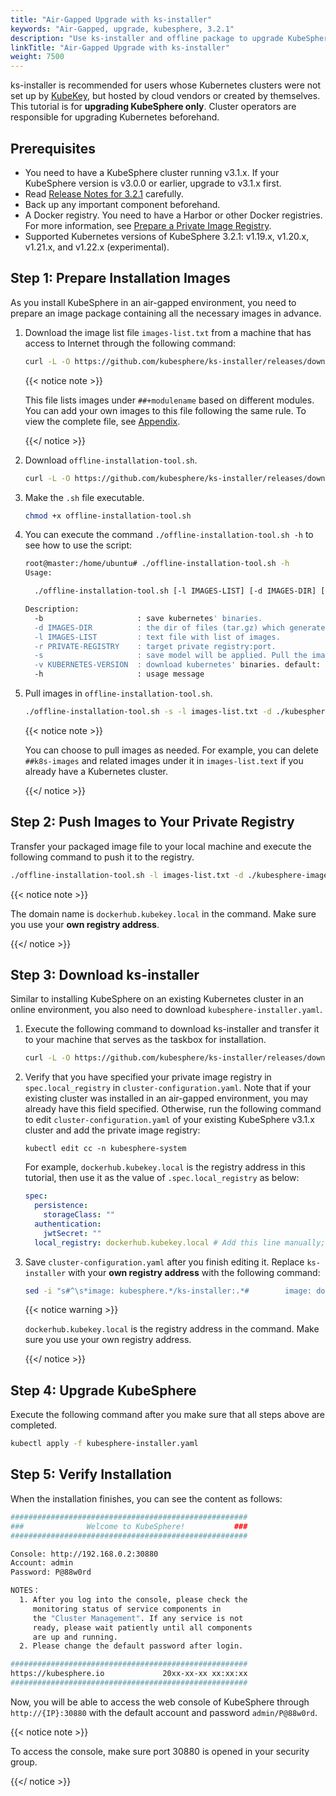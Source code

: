 ```yaml
---
title: "Air-Gapped Upgrade with ks-installer"
keywords: "Air-Gapped, upgrade, kubesphere, 3.2.1"
description: "Use ks-installer and offline package to upgrade KubeSphere."
linkTitle: "Air-Gapped Upgrade with ks-installer"
weight: 7500
---
```


ks-installer is recommended for users whose Kubernetes clusters were not set up by [KubeKey](../../installing-on-linux/introduction/kubekey/), but hosted by cloud vendors or created by themselves. This tutorial is for **upgrading KubeSphere only**. Cluster operators are responsible for upgrading Kubernetes beforehand.


## Prerequisites

- You need to have a KubeSphere cluster running v3.1.x. If your KubeSphere version is v3.0.0 or earlier, upgrade to v3.1.x first.
- Read [Release Notes for 3.2.1](../../release/release-v321/) carefully.
- Back up any important component beforehand.
- A Docker registry. You need to have a Harbor or other Docker registries. For more information, see [Prepare a Private Image Registry](../../installing-on-linux/introduction/air-gapped-installation/#step-2-prepare-a-private-image-registry).
- Supported Kubernetes versions of KubeSphere 3.2.1: v1.19.x, v1.20.x, v1.21.x, and v1.22.x (experimental).

## Step 1: Prepare Installation Images

As you install KubeSphere in an air-gapped environment, you need to prepare an image package containing all the necessary images in advance.

1. Download the image list file `images-list.txt` from a machine that has access to Internet through the following command:

   ```bash
   curl -L -O https://github.com/kubesphere/ks-installer/releases/download/v3.2.1/images-list.txt
   ```

   {{< notice note >}}

   This file lists images under `##+modulename` based on different modules. You can add your own images to this file following the same rule. To view the complete file, see [Appendix](../../installing-on-linux/introduction/air-gapped-installation/#image-list-of-kubesphere-v310).

   {{</ notice >}} 

2. Download `offline-installation-tool.sh`. 

   ```bash
   curl -L -O https://github.com/kubesphere/ks-installer/releases/download/v3.2.1/offline-installation-tool.sh
   ```

3. Make the `.sh` file executable.

   ```bash
   chmod +x offline-installation-tool.sh
   ```

4. You can execute the command `./offline-installation-tool.sh -h` to see how to use the script:

   ```bash
   root@master:/home/ubuntu# ./offline-installation-tool.sh -h
   Usage:
   
     ./offline-installation-tool.sh [-l IMAGES-LIST] [-d IMAGES-DIR] [-r PRIVATE-REGISTRY] [-v KUBERNETES-VERSION ]
   
   Description:
     -b                     : save kubernetes' binaries.
     -d IMAGES-DIR          : the dir of files (tar.gz) which generated by `docker save`. default: ./kubesphere-images
     -l IMAGES-LIST         : text file with list of images.
     -r PRIVATE-REGISTRY    : target private registry:port.
     -s                     : save model will be applied. Pull the images in the IMAGES-LIST and save images as a tar.gz file.
     -v KUBERNETES-VERSION  : download kubernetes' binaries. default: v1.17.9
     -h                     : usage message
   ```

5. Pull images in `offline-installation-tool.sh`.

   ```bash
   ./offline-installation-tool.sh -s -l images-list.txt -d ./kubesphere-images
   ```

   {{< notice note >}}

   You can choose to pull images as needed. For example, you can delete `##k8s-images` and related images under it in `images-list.text` if you already have a Kubernetes cluster.

   {{</ notice >}} 

## Step 2: Push Images to Your Private Registry

Transfer your packaged image file to your local machine and execute the following command to push it to the registry.

```bash
./offline-installation-tool.sh -l images-list.txt -d ./kubesphere-images -r dockerhub.kubekey.local
```

{{< notice note >}}

The domain name is `dockerhub.kubekey.local` in the command. Make sure you use your **own registry address**.

{{</ notice >}} 

## Step 3: Download ks-installer

Similar to installing KubeSphere on an existing Kubernetes cluster in an online environment, you also need to download `kubesphere-installer.yaml`.

1. Execute the following command to download ks-installer and transfer it to your machine that serves as the taskbox for installation.

   ```bash
   curl -L -O https://github.com/kubesphere/ks-installer/releases/download/v3.2.1/kubesphere-installer.yaml
   ```
   
2. Verify that you have specified your private image registry in `spec.local_registry` in `cluster-configuration.yaml`. Note that if your existing cluster was installed in an air-gapped environment, you may already have this field specified. Otherwise, run the following command to edit `cluster-configuration.yaml` of your existing KubeSphere v3.1.x cluster and add the private image registry:

   ```
   kubectl edit cc -n kubesphere-system
   ```

   For example, `dockerhub.kubekey.local` is the registry address in this tutorial, then use it as the value of `.spec.local_registry` as below:

   ```yaml
   spec:
     persistence:
       storageClass: ""
     authentication:
       jwtSecret: ""
     local_registry: dockerhub.kubekey.local # Add this line manually; make sure you use your own registry address.
   ```

3. Save `cluster-configuration.yaml` after you finish editing it. Replace `ks-installer` with your **own registry address** with the following command:

   ```bash
   sed -i "s#^\s*image: kubesphere.*/ks-installer:.*#        image: dockerhub.kubekey.local/kubesphere/ks-installer:v3.1.0#" kubesphere-installer.yaml
   ```

   {{< notice warning >}}

   `dockerhub.kubekey.local` is the registry address in the command. Make sure you use your own registry address.

   {{</ notice >}}

## Step 4: Upgrade KubeSphere

Execute the following command after you make sure that all steps above are completed.

```bash
kubectl apply -f kubesphere-installer.yaml
```

## Step 5: Verify Installation

When the installation finishes, you can see the content as follows:

```bash
#####################################################
###              Welcome to KubeSphere!           ###
#####################################################

Console: http://192.168.0.2:30880
Account: admin
Password: P@88w0rd

NOTES：
  1. After you log into the console, please check the
     monitoring status of service components in
     the "Cluster Management". If any service is not
     ready, please wait patiently until all components
     are up and running.
  2. Please change the default password after login.

#####################################################
https://kubesphere.io             20xx-xx-xx xx:xx:xx
#####################################################
```

Now, you will be able to access the web console of KubeSphere through `http://{IP}:30880` with the default account and password `admin/P@88w0rd`.

{{< notice note >}}

To access the console, make sure port 30880 is opened in your security group.

{{</ notice >}}
